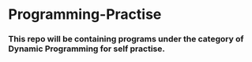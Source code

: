 # Programming-Practise
### This repo will be containing programs under the category of Dynamic Programming for self practise.
